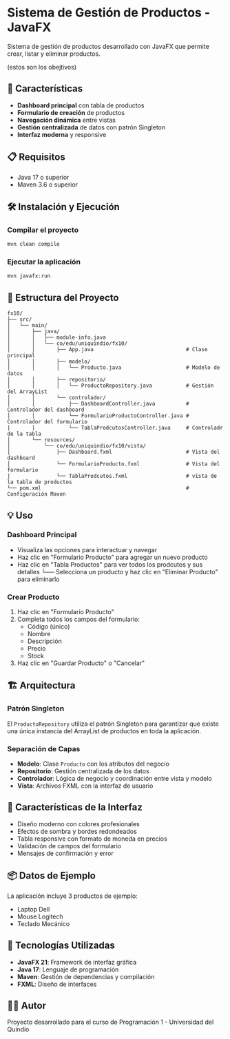 # Sistema de Gestión de Productos - JavaFX

Sistema de gestión de productos desarrollado con JavaFX que permite crear, listar y eliminar productos.

(estos son los obejtivos)

## 🚀 Características

- **Dashboard principal** con tabla de productos
- **Formulario de creación** de productos
- **Navegación dinámica** entre vistas
- **Gestión centralizada** de datos con patrón Singleton
- **Interfaz moderna** y responsive

## 📋 Requisitos

- Java 17 o superior
- Maven 3.6 o superior

## 🛠️ Instalación y Ejecución

### Compilar el proyecto

```bash
mvn clean compile
```

### Ejecutar la aplicación

```bash
mvn javafx:run
```

## 📁 Estructura del Proyecto

```
fx10/
├── src/
│   └── main/
│       ├── java/
│       │   ├── module-info.java
│       │   └── co/edu/uniquindio/fx10/
│       │       ├── App.java                              # Clase principal
│       │       ├── modelo/
│       │       │   └── Producto.java                     # Modelo de datos
│       │       ├── repositorio/
│       │       │   └── ProductoRepository.java           # Gestión del ArrayList
│       │       └── controlador/
│       │           ├── DashboardController.java          # Controlador del dashboard
│       │           └── FormularioProductoController.java # Controlador del formulario
|       |           └── TablaProdcutosController.java     # Controladr de la tabla
│       └── resources/
│           └── co/edu/uniquindio/fx10/vista/
│               ├── Dashboard.fxml                        # Vista del dashboard
│               └── FormularioProducto.fxml               # Vista del formulario
|               └── TablaProdcutos.fxml                   # vista de la tabla de productos
└── pom.xml                                               # Configuración Maven
```

## 💡 Uso

### Dashboard Principal

- Visualiza las opciones para interactuar y navegar
- Haz clic en "Formulario Producto" para agregar un nuevo producto
- Haz clic en "Tabla Productos" para ver todos los prodcutos y sus detalles
  └── Selecciona un producto y haz clic en "Eliminar Producto" para eliminarlo

### Crear Producto

1. Haz clic en "Formulario Producto"
2. Completa todos los campos del formulario:
   - Código (único)
   - Nombre
   - Descripción
   - Precio
   - Stock
3. Haz clic en "Guardar Producto" o "Cancelar"

## 🏗️ Arquitectura

### Patrón Singleton
El `ProductoRepository` utiliza el patrón Singleton para garantizar que existe una única instancia del ArrayList de productos en toda la aplicación.

### Separación de Capas
- **Modelo**: Clase `Producto` con los atributos del negocio
- **Repositorio**: Gestión centralizada de los datos
- **Controlador**: Lógica de negocio y coordinación entre vista y modelo
- **Vista**: Archivos FXML con la interfaz de usuario

## 🎨 Características de la Interfaz

- Diseño moderno con colores profesionales
- Efectos de sombra y bordes redondeados
- Tabla responsive con formato de moneda en precios
- Validación de campos del formulario
- Mensajes de confirmación y error

## 📦 Datos de Ejemplo

La aplicación incluye 3 productos de ejemplo:
- Laptop Dell
- Mouse Logitech
- Teclado Mecánico

## 🔧 Tecnologías Utilizadas

- **JavaFX 21**: Framework de interfaz gráfica
- **Java 17**: Lenguaje de programación
- **Maven**: Gestión de dependencias y compilación
- **FXML**: Diseño de interfaces

## 👨‍💻 Autor

Proyecto desarrollado para el curso de Programación 1 - Universidad del Quindío

